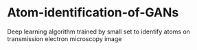 # Atom-identification-of-GANs
Deep learning algorithm trained by small set to identify atoms on transmission electron microscopy image
